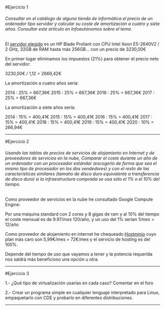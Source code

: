 #Ejercicio 1

###### Consultar en el catálogo de alguna tienda de informática el precio de un ordenador tipo servidor y calcular su coste de amortización a cuatro y siete años. Consultar este artículo en Infoautónomos sobre el tema.

El [servidor elegido](http://www.dynos.es/servidor-blade-hp-proliant-bl460c-gen8-xeon-e5-2640v2-2ghz-32gb-ddr3--4514953608993__724085-B21.html) es un HP Blade Proliant con CPU	Intel Xeon E5-2640V2 / 2 GHz, 32GB de RAM hasta máx 256GB... con un precio de 3230,00€

En primer lugar eliminamos los impuestos (21%) para obtener el precio neto del servidor:

3230,00€ / 1,12 = 2669,42€

La amortización a cuatro años sería:

2014 : 25% = 667,36€
2015 : 25% = 667,36€
2016 : 25% = 667,36€
2017 : 25% = 667,36€

La amortización a siete años sería:

2014 : 15% = 400,41€
2015 : 15% = 400,41€
2016 : 15% = 400,41€
2017 : 15% = 400,41€
2018 : 15% = 400,41€
2019 : 15% = 400,41€
2020 : 10% = 266,94€

---
#Ejercicio 2

###### Usando las tablas de precios de servicios de alojamiento en Internet y de proveedores de servicios en la nube, Comparar el coste durante un año de un ordenador con un procesador estándar (escogerlo de forma que sea el mismo tipo de procesador en los dos vendedores) y con el resto de las características similares (tamaño de disco duro equivalente a transferencia de disco duro) si la infraestructura comprada se usa sólo el 1% o el 10% del tiempo.

Como proveedor de servicios en la nube he consultado Google Compute Engine:

Por una máquina standard con 2 cores y 8 gigas de ram y al 10% del tiempo el coste mensual es de 9.97$/mes ~ 120$/año, y un uso del 1% serían 1$/mes = 12$/año

Como proveedor de alojamiento en internet he chequeado [Hostminio](http://hostminio.es/alojamiento-web/)
cuyo plan más caro son 5,99€/mes = 72€/mes y el servicio de hosting es del 100%.

Depende del tiempo de uso que vayamos a tener y la potencia requerida nos saldrá más beneficioso una opción u otra.

---
#Ejercicio 3

1.- ¿Qué tipo de virtualización usarías en cada caso? Comentar en el foro

2.- Crear un programa simple en cualquier lenguaje interpretado para Linux, empaquetarlo con CDE y probarlo en diferentes distribuciones.

---